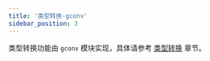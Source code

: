 ```yaml
---
title: '类型转换-gconv'
sidebar_position: 3
---
```


类型转换功能由 `gconv` 模块实现，具体请参考 [类型转换](output/goframe-v2.0-md/核心组件-重点/类型转换) 章节。